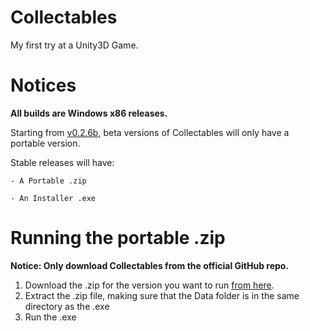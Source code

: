 # Collectables

My first try at a Unity3D Game.

# Notices

**All builds are Windows x86 releases.**

Starting from [v0.2.6b](https://github.com/Prouser123/Unity-Collectables/releases/0.2.6b), beta versions of Collectables will only have a portable version.

Stable releases will have:

`- A Portable .zip`

`- An Installer .exe`

# Running the portable .zip

**Notice: Only download Collectables from the official GitHub repo.**

1. Download the .zip for the version you want to run [from here](https://github.com/Prouser123/Unity-Collectables/releases/tag/v0.2.6b).
2. Extract the .zip file, making sure that the Data folder is in the same directory as the .exe
3. Run the .exe
